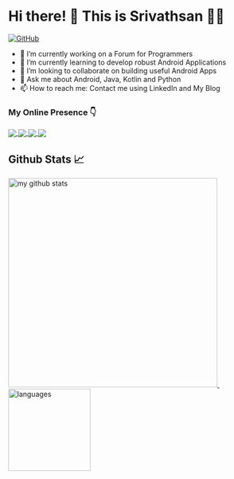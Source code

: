 <!--
**srivathsanvenkateswaran/srivathsanvenkateswaran** is a ✨ _special_ ✨ repository because its `README.md` (this file) appears on your GitHub profile.

Here are some ideas to get you started:


-->


#  Hi there! 👋 This is Srivathsan 👨‍💻

<p>
<a href="https://srivathsan.hashnode.dev/">
<img alt="GitHub" src="https://img.shields.io/badge/dynamic/json?logo=github&label=GitHub+Followers&labelColor=282c34&color=181717&query=%24.data.totalSubs&url=https%3A%2F%2Fapi.spencerwoo.com%2Fsubstats%2F%3Fsource%3Dgithub%26queryKey%3Dsrivathsanvenkateswaran&longCache=true">
</a>
<p>
  
- 🔭 I’m currently working on a Forum for Programmers
- 🌱 I’m currently learning to develop robust Android Applications
- 👯 I’m looking to collaborate on building useful Android Apps
- 💬 Ask me about Android, Java, Kotlin and Python
- 📫 How to reach me: Contact me using LinkedIn and My Blog

### My Online Presence 👇
<p>
<a href="https://srivathsan.hashnode.dev/" target="blank">
<img align="center" src="https://img.shields.io/badge/GitHub-100000?style=for-the-badge&logo=github&logoColor=white"/>
</a>

<a href="https://www.linkedin.com/in/srivathsan-venkateswaran-506193190/" target="blank">
<img align="center" src="https://img.shields.io/badge/LinkedIn-0077B5?style=for-the-badge&logo=linkedin&logoColor=white"/>
</a>
  
<a href="https://www.linkedin.com/in/srivathsan-venkateswaran-506193190/" target="blank">
<img align="center" src="https://img.shields.io/badge/Hashnode-2962FF?style=for-the-badge&logo=hashnode&logoColor=white"/>
</a>
  
<a href="https://in.pinterest.com/srivathsanvenkateswaran/_created/" target="blank">
<img align="center" src="https://img.shields.io/badge/Pinterest-%23E60023.svg?&style=for-the-badge&logo=Pinterest&logoColor=white"/>
</a>  
</p>

## Github Stats 📈
<!-- status codes -->
<a href="https://srivathsan.hashnode.dev/">
    <p>
    <img src="https://github-readme-stats.vercel.app/api?username=srivathsanvenkateswaran&show_icons=true&theme=tokyonight" alt="my github stats" width="420"/>&nbsp;<img src="https://github-readme-stats.vercel.app/api/top-langs/?username=srivathsanvenkateswaran&layout=compact&theme=tokyonight" alt="languages" height="165">
    </p>
</a>
